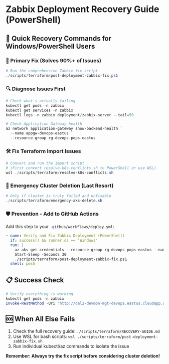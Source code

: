 # Zabbix Deployment Recovery Guide (PowerShell)

## 🚨 Quick Recovery Commands for Windows/PowerShell Users

### 🔧 Primary Fix (Solves 90%+ of Issues)
```powershell
# Run the comprehensive Zabbix fix script
./scripts/terraform/post-deployment-zabbix-fix.ps1
```

### 🔍 Diagnose Issues First
```powershell
# Check what's actually failing
kubectl get pods -n zabbix
kubectl get services -n zabbix
kubectl logs -n zabbix deployment/zabbix-server --tail=50

# Check Application Gateway health
az network application-gateway show-backend-health `
  --name appgw-devops-eastus `
  --resource-group rg-devops-pops-eastus
```

### 🛠️ Fix Terraform Import Issues
```powershell
# Convert and run the import script
# (First convert resolve-k8s-conflicts.sh to PowerShell or use WSL)
wsl ./scripts/terraform/resolve-k8s-conflicts.sh
```

### 🚀 Emergency Cluster Deletion (Last Resort)
```powershell
# Only if cluster is truly failed and unfixable
./scripts/terraform/emergency-aks-delete.sh
```

### 🛡️ Prevention - Add to GitHub Actions
Add this step to your `.github/workflows/deploy.yml`:

```yaml
- name: Verify and Fix Zabbix Deployment (PowerShell)
  if: success() && runner.os == 'Windows'
  run: |
    az aks get-credentials --resource-group rg-devops-pops-eastus --name aks-devops-eastus --overwrite-existing
    Start-Sleep -Seconds 30
    ./scripts/terraform/post-deployment-zabbix-fix.ps1
  shell: pwsh
```

## 📋 Success Check
```powershell
# Verify everything is working
kubectl get pods -n zabbix
Invoke-RestMethod -Uri "http://dal2-devmon-mgt-devops.eastus.cloudapp.azure.com/" -Method Head
```

## 🆘 When All Else Fails
1. Check the full recovery guide: `./scripts/terraform/RECOVERY-GUIDE.md`
2. Use WSL for bash scripts: `wsl ./scripts/terraform/post-deployment-zabbix-fix.sh`
3. Run individual kubectl/az commands to isolate the issue

**Remember: Always try the fix script before considering cluster deletion!**
